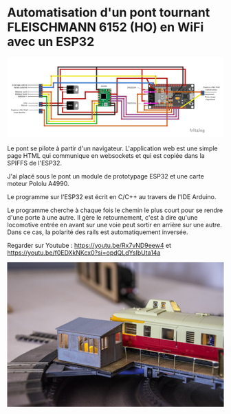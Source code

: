 # Automatisation d'un pont tournant FLEISCHMANN 6152 (HO) en WiFi avec un ESP32

<img src="https://github.com/BOBILLEChristophe/pont_fleischmann_6152_ESP_32/blob/master/pont_tournant_fleischmann_v_5_bb.jpg">

Le pont se pilote à partir d'un navigateur. L'application web est une simple page HTML qui communique en websockets et qui est copiée dans la SPIFFS de l'ESP32.

J'ai placé sous le pont un module de prototypage ESP32 et une carte moteur Pololu A4990.

Le programme sur l'ESP32 est écrit en C/C++ au travers de l'IDE Arduino.

Le programme cherche à chaque fois le chemin le plus court pour se rendre d'une porte à une autre. Il gère le retournement, c'est à dire qu'une locomotive entrée en avant sur une voie peut sortir en arrière sur une autre. Dans ce cas, la polarité des rails est automatiquement inversée.

Regarder sur Youtube : https://youtu.be/Rx7vND9eew4 et https://youtu.be/f0EDXkNKcx0?si=opdQLdYsIbUta14a

<img src="_dsc8407-0eacd.jpg" alt="Pont">

